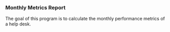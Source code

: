 ### Monthly Metrics Report 

The goal of this program is to calculate the monthly performance metrics of a help desk. 
